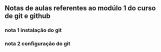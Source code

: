 ## Notas de aulas referentes ao modúlo 1 do curso de git e github

### nota 1 instalação do git

### nota 2 configuração do git 
